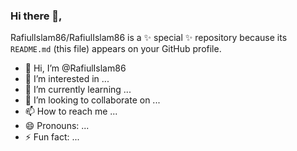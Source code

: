### Hi there 👋,

RafiulIslam86/RafiulIslam86 is a ✨ special ✨ repository because its `README.md` (this file) appears on your GitHub profile.

- 👋 Hi, I’m @RafiulIslam86
- 👀 I’m interested in ...
- 🌱 I’m currently learning ...
- 💞️ I’m looking to collaborate on ...
- 📫 How to reach me ...
- 😄 Pronouns: ...
- ⚡ Fun fact: ...








 








